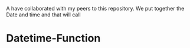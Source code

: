 A have collaborated with my peers to this repository. We put together the Date and time and  that will call 

# Datetime-Function
